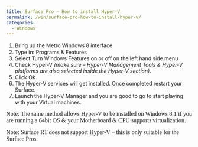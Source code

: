```yaml
---
title: Surface Pro – How to install Hyper-V
permalink: /win/surface-pro-how-to-install-hyper-v/
categories:
  - Windows
---
```

  1. Bring up the Metro Windows 8 interface <span style="font-size: 12pt;"><br /> </span>
  2. Type in: Programs & Features
  3. Select Turn Windows Features on or off on the left hand side menu
  4. Check Hyper-V _(make sure – Hyper-V Management Tools & Hyper-V platforms are also selected inside the Hyper-V section)_.
  5. Click Ok
  6. The Hyper-V services will get installed. Once completed restart your Surface.
  7. Launch the Hyper-V Manager and you are good to go to start playing with your Virtual machines.

<span style="font-family: Times New Roman; font-size: 12pt;">Note: The same method allows Hyper-V to be installed on Windows 8.1 if you are running a 64bit OS & your Motherboard & CPU supports virtualization.<br /> </span>

<span style="font-family: Times New Roman; font-size: 12pt;">Note: Surface RT does not support Hyper-V – this is only suitable for the Surface Pros.</span>
